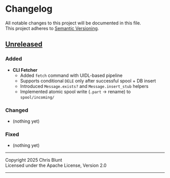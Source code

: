 # Changelog

All notable changes to this project will be documented in this file.  
This project adheres to [Semantic Versioning](https://semver.org/).


## [Unreleased]
### Added
- **CLI Fetcher**  
  - Added `fetch` command with UIDL-based pipeline  
  - Supports conditional `DELE` only after successful spool + DB insert  
  - Introduced `Message.exists?` and `Message.insert_stub` helpers  
  - Implemented atomic spool write (`.part` → rename) to `spool/incoming/`


### Changed
- (nothing yet)

### Fixed
- (nothing yet)

---

Copyright 2025 Chris Blunt  
Licensed under the Apache License, Version 2.0

---

[Unreleased]: https://github.com/chrisblunt-codes/mailarchiver/compare/v0.1.0...HEAD  
[0.1.0]: https://github.com/chrisblunt-codes/mailarchiver/releases/tag/v0.1.0
